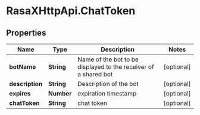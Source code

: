 # RasaXHttpApi.ChatToken

## Properties

Name | Type | Description | Notes
------------ | ------------- | ------------- | -------------
**botName** | **String** | Name of the bot to be displayed to the receiver of a shared bot | [optional] 
**description** | **String** | Description of the bot | [optional] 
**expires** | **Number** | expiration timestamp | [optional] 
**chatToken** | **String** | chat token | [optional] 


